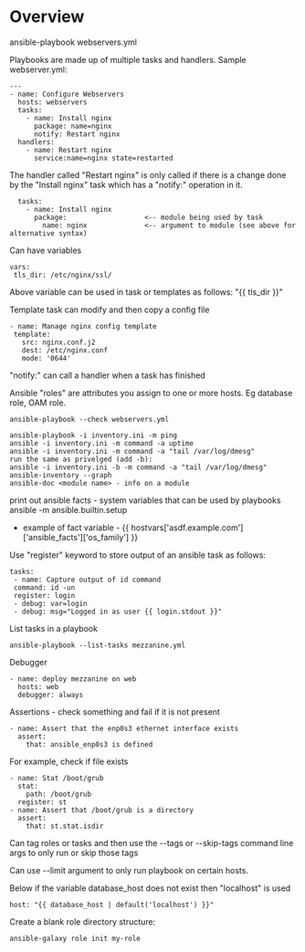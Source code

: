 # Overview

ansible-playbook webservers.yml

Playbooks are made up of multiple tasks and handlers. Sample webserver.yml:
```
---
- name: Configure Webservers
  hosts: webservers
  tasks:
    - name: Install nginx
      package: name=nginx
      notify: Restart nginx
  handlers:
    - name: Restart nginx
      service:name=nginx state=restarted
```
The handler called "Restart nginx" is only called if there is a change done by the "Install nginx" task which has a "notify:" operation in it.


```
  tasks:
    - name: Install nginx
      package:                   <-- module being used by task
        name: nginx              <-- argument to module (see above for alternative syntax)
```


Can have variables
```
vars:
 tls_dir: /etc/nginx/ssl/
```

Above variable can be used in task or templates as follows: "{{ tls_dir }}"

Template task can modify and then copy a config file 
```
- name: Manage nginx config template
 template:
   src: nginx.conf.j2
   dest: /etc/nginx.conf
   mode: '0644'
```

 "notify:" can call a handler when a task has finished

Ansible "roles" are attributes you assign to one or more hosts. Eg database role, OAM role.

```
ansible-playbook --check webservers.yml

ansible-playbook -i inventory.ini -m ping
ansible -i inventory.ini -m command -a uptime
ansible -i inventory.ini -m command -a "tail /var/log/dmesg"
run the same as privelged (add -b):
ansible -i inventory.ini -b -m command -a "tail /var/log/dmesg"
ansible-inventory --graph
ansible-doc <module name> - info on a module
```

print out ansible facts - system variables that can be used by playbooks
ansible <hostname> -m ansible.builtin.setup
- example of fact variable - {{ hostvars['asdf.example.com']['ansible_facts']['os_family'] }}



Use "register" keyword to store output of an ansible task as follows:
```
tasks:
 - name: Capture output of id command
 command: id -un
 register: login
 - debug: var=login
 - debug: msg="Logged in as user {{ login.stdout }}"
```

List tasks in a playbook
```
ansible-playbook --list-tasks mezzanine.yml
```

Debugger
```
- name: deploy mezzanine on web
  hosts: web
  debugger: always
```

Assertions - check something and fail if it is not present
```
- name: Assert that the enp0s3 ethernet interface exists
  assert:
    that: ansible_enp0s3 is defined
```

For example, check if file exists
```
- name: Stat /boot/grub
  stat:
    path: /boot/grub
  register: st
- name: Assert that /boot/grub is a directory
  assert:
    that: st.stat.isdir
```

Can tag roles or tasks and then use the --tags or --skip-tags command line args to only run or skip those tags

Can use --limit argument to only run playbook on certain hosts.

Below if the variable database_host does not exist then "localhost" is used
```
host: "{{ database_host | default('localhost') }}"
```

Create a blank role directory structure:
```
ansible-galaxy role init my-role
```

